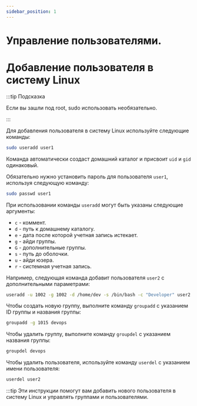 ```yaml
---
sidebar_position: 1
---
```


# Управление пользователями.

# Добавление пользователя в систему Linux

:::tip Подсказка

Если вы зашли под root, sudo использовать необязательно.

:::

Для добавления пользователя в систему Linux используйте следующие команды:

```bash
sudo useradd user1
```

Команда автоматически создаст домашний каталог и присвоит `uid` и `gid` одинаковый.


Обязательно нужно установить пароль для пользователя `user1`, используя следующую команду:


```bash
sudo passwd user1
```

При использовании команды `useradd` могут быть указаны следующие аргументы:

- `c` - коммент.
- `d` - путь к домашнему каталогу.
- `e` - дата после которой учетная запись истекает.
- `g` - айди группы.
- `G` - дополнительные группы.
- `s` - путь до оболочки.
- `u` - айди юзера.
- `r` - системная учетная запись.

Например, следующая команда добавит пользователя `user2` с дополнительными параметрами:

```bash
useradd -u 1002 -g 1002 -d /home/dev -s /bin/bash -c "Developer" user2
```

Чтобы создать новую группу, выполните команду `groupadd` с указанием ID группы и названия группы:

```bash
groupadd -g 1015 devops
```

Чтобы удалить группу, выполните команду `groupdel` с указанием названия группы:

```bash
groupdel devops
```

Чтобы удалить пользователя, используйте команду `userdel` с указанием имени пользователя:

```bash
userdel user2
```
:::tip
Эти инструкции помогут вам добавить нового пользователя в систему Linux и управлять группами и пользователями.